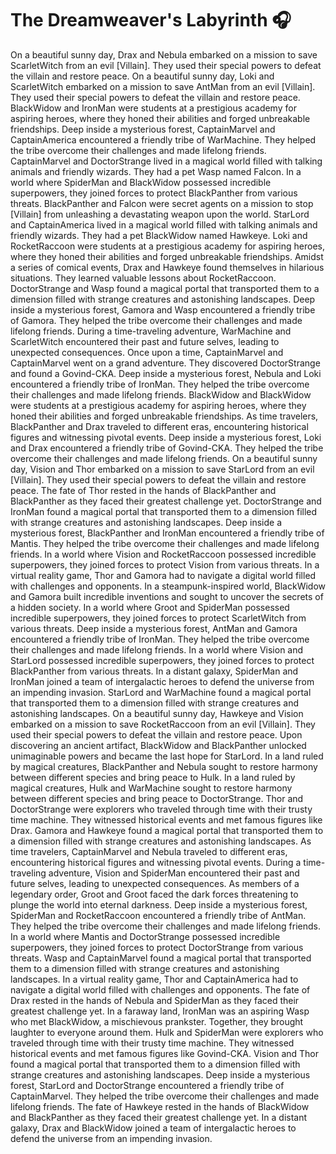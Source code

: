 # The Dreamweaver's Labyrinth :headphones: 

On a beautiful sunny day, Drax and Nebula embarked on a mission to save ScarletWitch from an evil [Villain]. They used their special powers to defeat the villain and restore peace.
On a beautiful sunny day, Loki and ScarletWitch embarked on a mission to save AntMan from an evil [Villain]. They used their special powers to defeat the villain and restore peace.
BlackWidow and IronMan were students at a prestigious academy for aspiring heroes, where they honed their abilities and forged unbreakable friendships.
Deep inside a mysterious forest, CaptainMarvel and CaptainAmerica encountered a friendly tribe of WarMachine. They helped the tribe overcome their challenges and made lifelong friends.
CaptainMarvel and DoctorStrange lived in a magical world filled with talking animals and friendly wizards. They had a pet Wasp named Falcon.
In a world where SpiderMan and BlackWidow possessed incredible superpowers, they joined forces to protect BlackPanther from various threats.
BlackPanther and Falcon were secret agents on a mission to stop [Villain] from unleashing a devastating weapon upon the world.
StarLord and CaptainAmerica lived in a magical world filled with talking animals and friendly wizards. They had a pet BlackWidow named Hawkeye.
Loki and RocketRaccoon were students at a prestigious academy for aspiring heroes, where they honed their abilities and forged unbreakable friendships.
Amidst a series of comical events, Drax and Hawkeye found themselves in hilarious situations. They learned valuable lessons about RocketRaccoon.
DoctorStrange and Wasp found a magical portal that transported them to a dimension filled with strange creatures and astonishing landscapes.
Deep inside a mysterious forest, Gamora and Wasp encountered a friendly tribe of Gamora. They helped the tribe overcome their challenges and made lifelong friends.
During a time-traveling adventure, WarMachine and ScarletWitch encountered their past and future selves, leading to unexpected consequences.
Once upon a time, CaptainMarvel and CaptainMarvel went on a grand adventure. They discovered DoctorStrange and found a Govind-CKA.
Deep inside a mysterious forest, Nebula and Loki encountered a friendly tribe of IronMan. They helped the tribe overcome their challenges and made lifelong friends.
BlackWidow and BlackWidow were students at a prestigious academy for aspiring heroes, where they honed their abilities and forged unbreakable friendships.
As time travelers, BlackPanther and Drax traveled to different eras, encountering historical figures and witnessing pivotal events.
Deep inside a mysterious forest, Loki and Drax encountered a friendly tribe of Govind-CKA. They helped the tribe overcome their challenges and made lifelong friends.
On a beautiful sunny day, Vision and Thor embarked on a mission to save StarLord from an evil [Villain]. They used their special powers to defeat the villain and restore peace.
The fate of Thor rested in the hands of BlackPanther and BlackPanther as they faced their greatest challenge yet.
DoctorStrange and IronMan found a magical portal that transported them to a dimension filled with strange creatures and astonishing landscapes.
Deep inside a mysterious forest, BlackPanther and IronMan encountered a friendly tribe of Mantis. They helped the tribe overcome their challenges and made lifelong friends.
In a world where Vision and RocketRaccoon possessed incredible superpowers, they joined forces to protect Vision from various threats.
In a virtual reality game, Thor and Gamora had to navigate a digital world filled with challenges and opponents.
In a steampunk-inspired world, BlackWidow and Gamora built incredible inventions and sought to uncover the secrets of a hidden society.
In a world where Groot and SpiderMan possessed incredible superpowers, they joined forces to protect ScarletWitch from various threats.
Deep inside a mysterious forest, AntMan and Gamora encountered a friendly tribe of IronMan. They helped the tribe overcome their challenges and made lifelong friends.
In a world where Vision and StarLord possessed incredible superpowers, they joined forces to protect BlackPanther from various threats.
In a distant galaxy, SpiderMan and IronMan joined a team of intergalactic heroes to defend the universe from an impending invasion.
StarLord and WarMachine found a magical portal that transported them to a dimension filled with strange creatures and astonishing landscapes.
On a beautiful sunny day, Hawkeye and Vision embarked on a mission to save RocketRaccoon from an evil [Villain]. They used their special powers to defeat the villain and restore peace.
Upon discovering an ancient artifact, BlackWidow and BlackPanther unlocked unimaginable powers and became the last hope for StarLord.
In a land ruled by magical creatures, BlackPanther and Nebula sought to restore harmony between different species and bring peace to Hulk.
In a land ruled by magical creatures, Hulk and WarMachine sought to restore harmony between different species and bring peace to DoctorStrange.
Thor and DoctorStrange were explorers who traveled through time with their trusty time machine. They witnessed historical events and met famous figures like Drax.
Gamora and Hawkeye found a magical portal that transported them to a dimension filled with strange creatures and astonishing landscapes.
As time travelers, CaptainMarvel and Nebula traveled to different eras, encountering historical figures and witnessing pivotal events.
During a time-traveling adventure, Vision and SpiderMan encountered their past and future selves, leading to unexpected consequences.
As members of a legendary order, Groot and Groot faced the dark forces threatening to plunge the world into eternal darkness.
Deep inside a mysterious forest, SpiderMan and RocketRaccoon encountered a friendly tribe of AntMan. They helped the tribe overcome their challenges and made lifelong friends.
In a world where Mantis and DoctorStrange possessed incredible superpowers, they joined forces to protect DoctorStrange from various threats.
Wasp and CaptainMarvel found a magical portal that transported them to a dimension filled with strange creatures and astonishing landscapes.
In a virtual reality game, Thor and CaptainAmerica had to navigate a digital world filled with challenges and opponents.
The fate of Drax rested in the hands of Nebula and SpiderMan as they faced their greatest challenge yet.
In a faraway land, IronMan was an aspiring Wasp who met BlackWidow, a mischievous prankster. Together, they brought laughter to everyone around them.
Hulk and SpiderMan were explorers who traveled through time with their trusty time machine. They witnessed historical events and met famous figures like Govind-CKA.
Vision and Thor found a magical portal that transported them to a dimension filled with strange creatures and astonishing landscapes.
Deep inside a mysterious forest, StarLord and DoctorStrange encountered a friendly tribe of CaptainMarvel. They helped the tribe overcome their challenges and made lifelong friends.
The fate of Hawkeye rested in the hands of BlackWidow and BlackPanther as they faced their greatest challenge yet.
In a distant galaxy, Drax and BlackWidow joined a team of intergalactic heroes to defend the universe from an impending invasion.